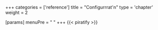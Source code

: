 +++
categories = ['reference']
title = "Configurrrat'n"
type = 'chapter'
weight = 2

[params]
  menuPre = "<i class='fa-fw fas fa-gears'></i> "
+++
{{< piratify >}}